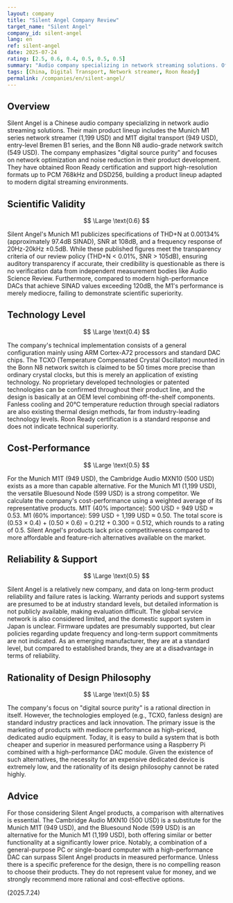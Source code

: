 ```yaml
---
layout: company
title: "Silent Angel Company Review"
target_name: "Silent Angel"
company_id: silent-angel
lang: en
ref: silent-angel
date: 2025-07-24
rating: [2.5, 0.6, 0.4, 0.5, 0.5, 0.5]
summary: "Audio company specializing in network streaming solutions. Offers Munich M1 and M1T network streamers/transports, but faces significant challenges in technical innovation and cost-performance."
tags: [China, Digital Transport, Network streamer, Roon Ready]
permalink: /companies/en/silent-angel/
---
```

## Overview

Silent Angel is a Chinese audio company specializing in network audio streaming solutions. Their main product lineup includes the Munich M1 series network streamer (1,199 USD) and M1T digital transport (949 USD), entry-level Bremen B1 series, and the Bonn N8 audio-grade network switch (549 USD). The company emphasizes "digital source purity" and focuses on network optimization and noise reduction in their product development. They have obtained Roon Ready certification and support high-resolution formats up to PCM 768kHz and DSD256, building a product lineup adapted to modern digital streaming environments.

## Scientific Validity

$$ \Large \text{0.6} $$

Silent Angel's Munich M1 publicizes specifications of THD+N at 0.00134% (approximately 97.4dB SINAD), SNR at 108dB, and a frequency response of 20Hz-20kHz ±0.5dB. While these published figures meet the transparency criteria of our review policy (THD+N < 0.01%, SNR > 105dB), ensuring auditory transparency if accurate, their credibility is questionable as there is no verification data from independent measurement bodies like Audio Science Review. Furthermore, compared to modern high-performance DACs that achieve SINAD values exceeding 120dB, the M1's performance is merely mediocre, failing to demonstrate scientific superiority.

## Technology Level

$$ \Large \text{0.4} $$

The company's technical implementation consists of a general configuration mainly using ARM Cortex-A72 processors and standard DAC chips. The TCXO (Temperature Compensated Crystal Oscillator) mounted in the Bonn N8 network switch is claimed to be 50 times more precise than ordinary crystal clocks, but this is merely an application of existing technology. No proprietary developed technologies or patented technologies can be confirmed throughout their product line, and the design is basically at an OEM level combining off-the-shelf components. Fanless cooling and 20°C temperature reduction through special radiators are also existing thermal design methods, far from industry-leading technology levels. Roon Ready certification is a standard response and does not indicate technical superiority.

## Cost-Performance

$$ \Large \text{0.5} $$

For the Munich M1T (949 USD), the Cambridge Audio MXN10 (500 USD) exists as a more than capable alternative. For the Munich M1 (1,199 USD), the versatile Bluesound Node (599 USD) is a strong competitor. We calculate the company's cost-performance using a weighted average of its representative products. M1T (40% importance): 500 USD ÷ 949 USD ≈ 0.53. M1 (60% importance): 599 USD ÷ 1,199 USD ≈ 0.50. The total score is (0.53 × 0.4) + (0.50 × 0.6) = 0.212 + 0.300 = 0.512, which rounds to a rating of 0.5. Silent Angel's products lack price competitiveness compared to more affordable and feature-rich alternatives available on the market.

## Reliability & Support

$$ \Large \text{0.5} $$

Silent Angel is a relatively new company, and data on long-term product reliability and failure rates is lacking. Warranty periods and support systems are presumed to be at industry standard levels, but detailed information is not publicly available, making evaluation difficult. The global service network is also considered limited, and the domestic support system in Japan is unclear. Firmware updates are presumably supported, but clear policies regarding update frequency and long-term support commitments are not indicated. As an emerging manufacturer, they are at a standard level, but compared to established brands, they are at a disadvantage in terms of reliability.

## Rationality of Design Philosophy

$$ \Large \text{0.5} $$

The company's focus on "digital source purity" is a rational direction in itself. However, the technologies employed (e.g., TCXO, fanless design) are standard industry practices and lack innovation. The primary issue is the marketing of products with mediocre performance as high-priced, dedicated audio equipment. Today, it is easy to build a system that is both cheaper and superior in measured performance using a Raspberry Pi combined with a high-performance DAC module. Given the existence of such alternatives, the necessity for an expensive dedicated device is extremely low, and the rationality of its design philosophy cannot be rated highly.

## Advice

For those considering Silent Angel products, a comparison with alternatives is essential. The Cambridge Audio MXN10 (500 USD) is a substitute for the Munich M1T (949 USD), and the Bluesound Node (599 USD) is an alternative for the Munich M1 (1,199 USD), both offering similar or better functionality at a significantly lower price. Notably, a combination of a general-purpose PC or single-board computer with a high-performance DAC can surpass Silent Angel products in measured performance. Unless there is a specific preference for the design, there is no compelling reason to choose their products. They do not represent value for money, and we strongly recommend more rational and cost-effective options.

(2025.7.24)
